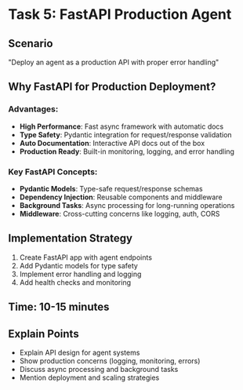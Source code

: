 # Task 5: FastAPI Production Agent

## Scenario
"Deploy an agent as a production API with proper error handling"

## Why FastAPI for Production Deployment?

### Advantages:
- **High Performance**: Fast async framework with automatic docs
- **Type Safety**: Pydantic integration for request/response validation
- **Auto Documentation**: Interactive API docs out of the box
- **Production Ready**: Built-in monitoring, logging, and error handling

### Key FastAPI Concepts:
- **Pydantic Models**: Type-safe request/response schemas
- **Dependency Injection**: Reusable components and middleware
- **Background Tasks**: Async processing for long-running operations
- **Middleware**: Cross-cutting concerns like logging, auth, CORS

## Implementation Strategy
1. Create FastAPI app with agent endpoints
2. Add Pydantic models for type safety
3. Implement error handling and logging
4. Add health checks and monitoring

## Time: 10-15 minutes

## Explain Points
- Explain API design for agent systems
- Show production concerns (logging, monitoring, errors)
- Discuss async processing and background tasks
- Mention deployment and scaling strategies
